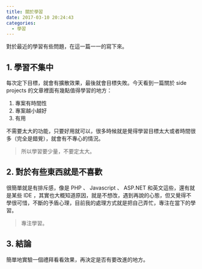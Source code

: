 ```yaml
---
title: 關於學習
date: 2017-03-10 20:24:43
categories:
  - 學習
---
```


對於最近的學習有些問題，在這一篇一一的寫下來。



<!--more-->

## 1. 學習不集中

每次定下目標，就會有擴散效果，最後就會目標失敗。今天看到一篇關於 side projects 的文章裡面有幾點值得學習的地方：

1. 專案有時間性
2. 專案越小越好
3. 有用

不需要太大的功能，只要好用就可以，很多時候就是覺得學習目標太大或者時間很多（完全是錯覺），就會有不專心的情況。



> 所以學習要少量，不要定太大。



## 2. 對於有些東西就是不喜歡

很簡單就是有排斥感，像是 PHP 、 Javascript 、 ASP.NET 和英文這些，還有就是某些 IDE ，其實也大概知道原因，就是不想改，遇到再說的心態，但又覺得不學很可惜，不斷的予盾心理，目前我的處理方式就是把自己弄忙，專注在當下的學習。



> 專注學習。



## 3. 結論

簡單地實驗一個禮拜看看效果，再決定是否有要改進的地方。